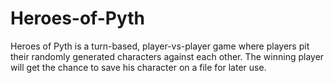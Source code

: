 # Heroes-of-Pyth
Heroes of Pyth is a turn-based, player-vs-player game where players pit their randomly generated characters against each other. The winning player will get the chance to save his character on a file for later use.
